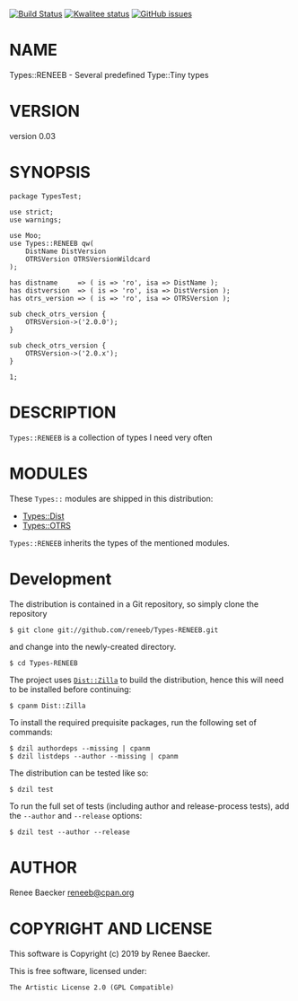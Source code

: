 [![Build Status](https://travis-ci.org/reneeb/Types-RENEEB.svg?branch=master)](https://travis-ci.org/reneeb/Types-RENEEB)
[![Kwalitee status](http://cpants.cpanauthors.org/dist/Types-RENEEB.png)](http://cpants.charsbar.org/dist/overview/Types-RENEEB)
[![GitHub issues](https://img.shields.io/github/issues/reneeb/Types-RENEEB.svg)](https://github.com/reneeb/Types-RENEEB/issues)

# NAME

Types::RENEEB - Several predefined Type::Tiny types

# VERSION

version 0.03

# SYNOPSIS

    package TypesTest;

    use strict;
    use warnings;

    use Moo;
    use Types::RENEEB qw(
        DistName DistVersion
        OTRSVersion OTRSVersionWildcard
    );

    has distname     => ( is => 'ro', isa => DistName );
    has distversion  => ( is => 'ro', isa => DistVersion );
    has otrs_version => ( is => 'ro', isa => OTRSVersion );

    sub check_otrs_version {
        OTRSVersion->('2.0.0');
    }

    sub check_otrs_version {
        OTRSVersion->('2.0.x');
    }

    1;

# DESCRIPTION

`Types::RENEEB` is a collection of types I need very often

# MODULES

These `Types::` modules are shipped in this distribution:

- [Types::Dist](https://metacpan.org/pod/Types::Dist)
- [Types::OTRS](https://metacpan.org/pod/Types::OTRS)

`Types::RENEEB` inherits the types of the mentioned modules.



# Development

The distribution is contained in a Git repository, so simply clone the
repository

```
$ git clone git://github.com/reneeb/Types-RENEEB.git
```

and change into the newly-created directory.

```
$ cd Types-RENEEB
```

The project uses [`Dist::Zilla`](https://metacpan.org/pod/Dist::Zilla) to
build the distribution, hence this will need to be installed before
continuing:

```
$ cpanm Dist::Zilla
```

To install the required prequisite packages, run the following set of
commands:

```
$ dzil authordeps --missing | cpanm
$ dzil listdeps --author --missing | cpanm
```

The distribution can be tested like so:

```
$ dzil test
```

To run the full set of tests (including author and release-process tests),
add the `--author` and `--release` options:

```
$ dzil test --author --release
```

# AUTHOR

Renee Baecker <reneeb@cpan.org>

# COPYRIGHT AND LICENSE

This software is Copyright (c) 2019 by Renee Baecker.

This is free software, licensed under:

    The Artistic License 2.0 (GPL Compatible)
